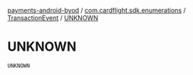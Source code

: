 [payments-android-byod](../../index.md) / [com.cardflight.sdk.enumerations](../index.md) / [TransactionEvent](index.md) / [UNKNOWN](./-u-n-k-n-o-w-n.md)

# UNKNOWN

`UNKNOWN`